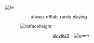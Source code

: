 ![te](https://cdn.discordapp.com/attachments/909681949709312053/1080169360590643200/image.png)

⠀⠀⠀⠀⠀⠀⠀⠀ always offtab, rarely playing

⠀⠀⠀⠀⠀![tolfaceheight](https://cdn.discordapp.com/attachments/909681949709312053/1077034155050799174/image.png)

⠀⠀⠀⠀⠀⠀⠀⠀⠀⠀⠀⠀⠀⠀ ⠀[playlisttt](https://open.spotify.com/playlist/4eCDoKiNv40CL9BFrOGFsr?si=6ffb9ba5ade24c4e) .. ![geee](https://xyz.crd.co/assets/images/gallery01/2f1ac0b3.gif?v=364e4a1e) 
